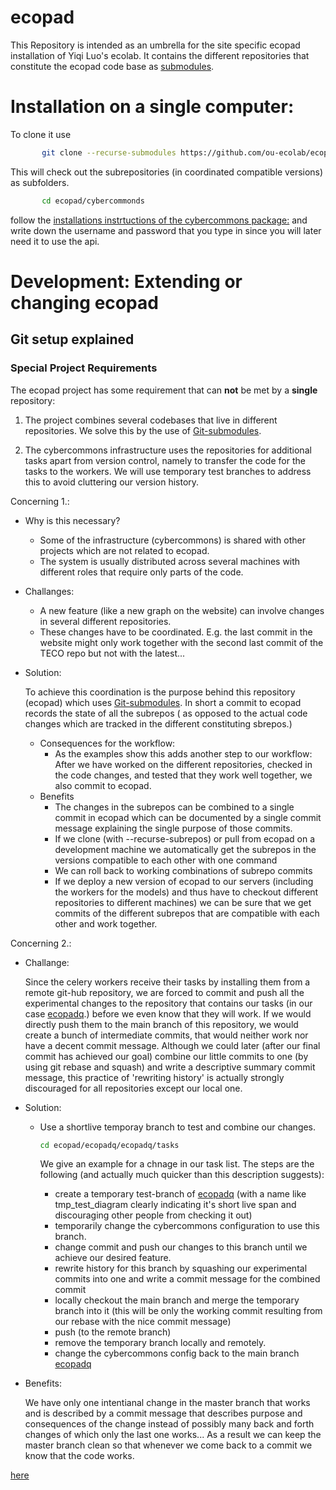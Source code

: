 # ecopad
This Repository is intended as an umbrella for the site specific ecopad installation of Yiqi Luo's ecolab.
It contains the different repositories that constitute the ecopad code base as [submodules](https://git-scm.com/book/en/v2/Git-Tools-Submodules). 

# Installation on a single computer:
To clone it use 
```bash
       git clone --recurse-submodules https://github.com/ou-ecolab/ecopad.git
 ```
This will check out the subrepositories (in coordinated compatible versions) as subfolders. 
```bash
       cd ecopad/cybercommonds
```
follow the [installations instrtuctions of the cybercommons package:](https://github.com/ou-ecolab/cybercommons) and write down the username and password that you type in since you will later need it to use the api.

# Development: Extending or changing ecopad 
## Git setup explained
### Special Project Requirements
The ecopad project has some requirement that can **not** be met by a **single** repository: 
   
1. The project combines several codebases that live in different repositories.
   We solve this by the use of [Git-submodules](https://git-scm.com/book/en/v2/Git-Tools-Submodules).
  
1. The cybercommons infrastructure uses the repositories for additional tasks apart from version control, 
   namely to transfer the code for the tasks to the workers. 
   We will use temporary test branches to address this to avoid cluttering our version history.


Concerning 1.:
  - Why is this necessary? 
      - Some of the infrastructure (cybercommons) is shared with other projects which are not related to ecopad.
      - The system is usually distributed across several machines with different roles that require 
        only parts of the code.          
  - Challanges:
      - A new feature (like a new graph on the website) can involve changes in several different repositories.
      - These changes have to be coordinated. E.g. the last commit in the website might only work together with the second last
        commit of the TECO repo but not with the latest...
    
  - Solution:
   
    To achieve this coordination is the purpose behind this repository (ecopad) which uses [Git-submodules](https://git-scm.com/book/en/v2/Git-Tools-Submodules). In short a commit to ecopad records the state of all the subrepos ( as opposed to the actual code changes which are tracked in the different constituting sbrepos.)
       - Consequences for the workflow:
            - As the examples show this adds another step to our workflow: After we have worked on the different repositories, checked in the code changes, and tested that they work well together, we also commit to ecopad. 
       - Benefits
         - The changes in the subrepos can be combined to a single commit in ecopad which can be documented by a single commit message explaining the single purpose of those commits.   
         - If we clone (with --recurse-subrepos) or pull from ecopad on a development machine 
           we automatically get the subrepos in the versions compatible to each other with one command
         - We can roll back to working combinations of subrepo commits
         - If we deploy a new version of ecopad to our servers (including the workers for the models)  and thus have to checkout different repositories to different machines) we can be
           sure that we get commits of the different subrepos that are compatible with each other and work together. 

Concerning 2.: 
   - Challange:
     
     Since the celery workers receive their tasks by installing them from a remote git-hub repository, we are forced to commit
     and push all the experimental changes to the repository that contains our tasks (in our case [ecopadq](https://github.com/ou-ecolab/ecopadq).) before we even know that they will work.
     If we would directly push them to the main branch of this repository, we would create a bunch of intermediate commits, that would neither work nor have a decent commit message. Although we could later (after our final commit has achieved our goal) combine our little commits to one (by using git rebase and squash) and write a descriptive summary commit message, this practice of 'rewriting history' is actually strongly discouraged for all repositories except our local one. 
   - Solution: 
      - Use a shortlive temporay branch to test and combine our changes.
        ```bash
        cd ecopad/ecopadq/ecopadq/tasks
        ```
     
        We give an example for a chnage in our task list.
        The steps are the following (and actually much quicker than this description suggests):
        - create a temporary test-branch of [ecopadq](https://github.com/ou-ecolab/ecopadq) (with a name like tmp_test_diagram clearly indicating it's short live span and discouraging other people from checking it out) 
         - temporarily change the cybercommons configuration to use this branch.
         - change commit and push our changes to this branch until we achieve our desired feature.
         - rewrite history for this branch by squashing our experimental commits into one and write a commit message for the combined commit
          - locally checkout the main branch and merge the temporary branch into it (this will be only the working commit resulting from our rebase with the nice commit message)
          - push (to the remote branch)
          - remove the temporary branch locally and remotely.
          - change the cybercommons config back to the main branch [ecopadq](https://github.com/ou-ecolab/ecopadq) 

   - Benefits:

       We have only one intentianal change in the master branch that works and is described by a commit message that describes purpose and consequences of the change instead of possibly many back and forth changes of which only the last one works...
       As a result we can keep the master branch clean so that whenever we come back to a commit we know that the code works.
       
[here](./development.md)

